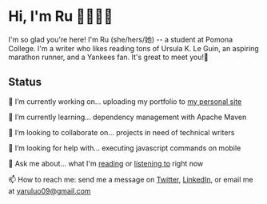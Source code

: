# Hi, I'm Ru 🌷👩🏻‍💻
I'm so glad you're here! I'm Ru (she/hers/她) -- a student at Pomona College. I'm a writer who likes reading tons of Ursula K. Le Guin, an aspiring marathon runner, and a Yankees fan. It's great to meet you!🌿

## Status
🔭 I’m currently working on... uploading my portfolio to [my personal site](https://www.yaruluo.com)

🌱 I’m currently learning... dependency management with Apache Maven

👯 I’m looking to collaborate on... projects in need of technical writers

🤔 I’m looking for help with... executing javascript commands on mobile

💬 Ask me about... what I'm [reading](https://www.goodreads.com/user/show/118504126-yaru-luo) or [listening to](https://open.spotify.com/user/22higkqu3v4rzbbi65p7zkfna) right now

📫 How to reach me: send me a message on [Twitter](https://twitter.com/yaruluo09), [LinkedIn](https://www.linkedin.com/in/yaruluo/), or email me at yaruluo09@gmail.com

<!--

## How I work
I read under the same particular tree at Battery Park almost every day for three years when I was in high school. I can get rote like that sometimes. When I do things I love, I tend to focus on the thing and forget everything else in the world. If I'm too much in my head, give me a nudge to share what's in my brain.💫
-->

<!--
**yaruluo/yaruluo** is a ✨ _special_ ✨ repository because its `README.md` (this file) appears on your GitHub profile.

Here are some ideas to get you started:

- 🔭 I’m currently working on ...
- 🌱 I’m currently learning ...
- 👯 I’m looking to collaborate on ...
- 🤔 I’m looking for help with ...
- 💬 Ask me about ...
- 📫 How to reach me: ...
- 😄 Pronouns: ...
- ⚡ Fun fact: ...
-->
